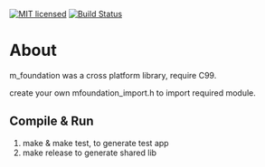 [![MIT licensed][1]][2]  [![Build Status][3]][4]

[1]: https://img.shields.io/badge/license-MIT-blue.svg
[2]: LICENSE

[3]: https://travis-ci.org/lalawue/m_foundation.svg?branch=master
[4]: https://travis-ci.org/lalawue/m_foundation

# About

m_foundation was a cross platform library, require C99.

create your own mfoundation_import.h to import required module.

## Compile & Run

1. make & make test, to generate test app
2. make release to generate shared lib
